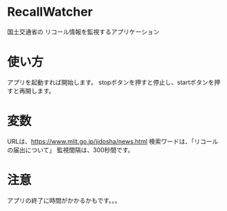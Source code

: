 # RecallWatcher
国土交通省の リコール情報を監視するアプリケーション
# 使い方
アプリを起動すれば開始します。
stopボタンを押すと停止し、startボタンを押すと再開します。
# 変数
URLは、https://www.mlit.go.jp/jidosha/news.html
検索ワードは、「リコールの届出について」
監視間隔は、300秒間です。
# 注意
アプリの終了に時間がかかるかもです。。。
